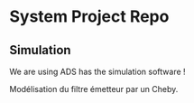 # System Project Repo

## Simulation

We are using ADS has the simulation software !


Modélisation du filtre émetteur par un Cheby.
